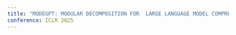 ```yaml
---
title: "MODEGPT: MODULAR DECOMPOSITION FOR  LARGE LANGUAGE MODEL COMPRESSION"
conference: ICLR 2025
---
```

